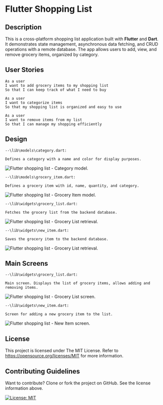 # Flutter Shopping List

## Description

This is a cross-platform shopping list application built with **Flutter** and **Dart**. It demonstrates state management, asynchronous data fetching, and CRUD operations with a remote database. The app allows users to add, view, and remove grocery items, organized by category.

## User Stories

```
As a user
I want to add grocery items to my shopping list
So that I can keep track of what I need to buy
```

```
As a user
I want to categorize items
So that my shopping list is organized and easy to use
```

```
As a user
I want to remove items from my list
So that I can manage my shopping efficiently
```

## Design

```
--\lib\models\category.dart:

Defines a category with a name and color for display purposes.
```

![Flutter shopping list - Category model.](./assets/images/category-model.png)

```
--\lib\models\grocery_item.dart:

Defines a grocery item with id, name, quantity, and category.
```

![Flutter shopping list - Grocery Item model.](./assets/images/grocery-item-model.png)

```
--\lib\widgets\grocery_list.dart:

Fetches the grocery list from the backend database.
```

![Flutter shopping list - Grocery List retrieval.](./assets/images/grocery-list-retrieval.png)

```
--\lib\widgets\new_item.dart:

Saves the grocery item to the backend database.
```

![Flutter shopping list - Grocery List retrieval.](./assets/images/new-item-save.png)

## Main Screens

```
--\lib\widgets\grocery_list.dart:

Main screen. Displays the list of grocery items, allows adding and removing items.
```

![Flutter shopping list - Grocery List screen.](./assets/images/grocery-list-screen.png)

```
--\lib\widgets\new_item.dart:

Screen for adding a new grocery item to the list.
```

![Flutter shopping list - New Item screen.](./assets/images/new-item-screen.png)

## License

This project is licensed under The MIT License. Refer to https://opensource.org/licenses/MIT for more information.

## Contributing Guidelines

Want to contribute? Clone or fork the project on GitHub. See the license information above.

[![License: MIT](https://img.shields.io/badge/License-MIT-yellow.svg)](https://opensource.org/licenses/MIT)

